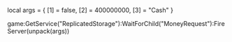 local args = {
    [1] = false,
    [2] = 400000000,
    [3] = "Cash"
}

game:GetService("ReplicatedStorage"):WaitForChild("MoneyRequest"):FireServer(unpack(args))
